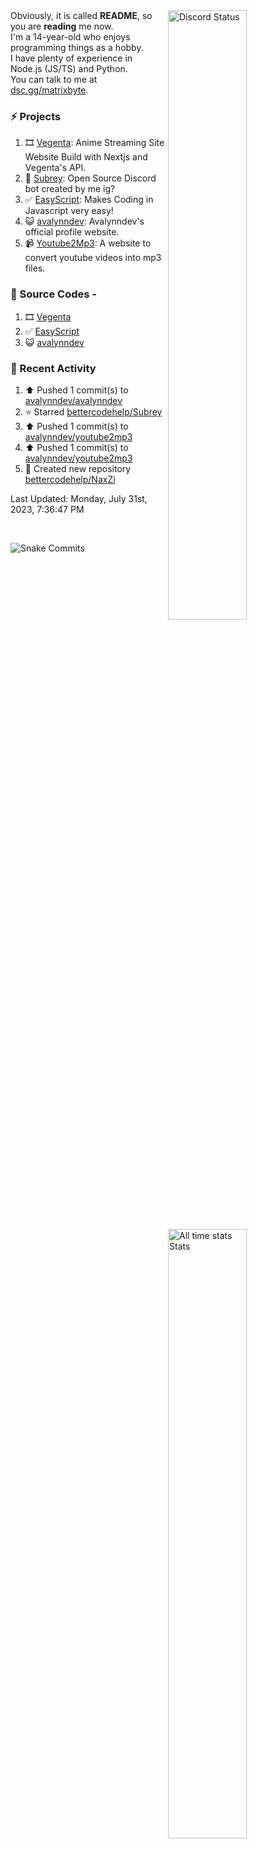 <a href="https://discord.com/users/735059235141845003" target="_blank">
	<img width="50%" align="right" alt="Discord Status" src="https://lanyard.cnrad.dev/api/735059235141845003?bg=1f1f1f&borderRadius=5px">
</a>
<a href="https://wakatime.com/@Avalynn" target="_blank">
	<img width="50%" align="right" alt="All time stats Stats" src="https://github-readme-stats.vercel.app/api/wakatime?username=avalynn&border_radius=5px&theme=dark&bg_color=1f1f1f&border_color=1f1f1f&icon_color=58a6ff&show_icons=true&disable_animations=true&custom_title=All%20Time%20Stats&v=2">
</a>

<div align="left">
Obviously, it is called <b>README</b>, so you are <b>reading</b> me now.<br> 
I'm a 14-year-old who enjoys programming things as a hobby. <br>
I have plenty of experience in Node.js (JS/TS) and Python.<br>
You can talk to me at <a href="https://dsc.gg/matrixbyte">dsc.gg/matrixbyte</a>.<br>
</div>

### ⚡ Projects
1. 🎞️ [Vegenta](https://vegenta.is-an.app): Anime Streaming Site Website Build with Nextjs and Vegenta's API.
2. 🤖 [Subrey](https://github.com/uzukidev/Subrey): Open Source Discord bot created by me ig?
3. ✅ [EasyScript](https://www.npmjs.com/package/easyscriptjs): Makes Coding in Javascript very easy!
4. 😺 [avalynndev](https://avalynn.is-a-good.dev): Avalynndev's official profile website.
5. 📹 [Youtube2Mp3](https://yt2mp3.is-an.app): A website to convert youtube videos into mp3 files.

### 📄 Source Codes -
1. 🎞️ [Vegenta](https://github.com/avalynndev/vegenta)
2. ✅ [EasyScript](https://github.com/EasyScriptJS/EasyScript)
3. 😺 [avalynndev](https://github.com/uzukidev/avalynndev)

### 📄 Recent Activity

<!--RECENT_ACTIVITY:start-->
1. ⬆️ Pushed 1 commit(s) to [avalynndev/avalynndev](https://github.com/avalynndev/avalynndev)<br>
2. ⭐ Starred [bettercodehelp/Subrey](https://github.com/bettercodehelp/Subrey)<br>
3. ⬆️ Pushed 1 commit(s) to [avalynndev/youtube2mp3](https://github.com/avalynndev/youtube2mp3)<br>
4. ⬆️ Pushed 1 commit(s) to [avalynndev/youtube2mp3](https://github.com/avalynndev/youtube2mp3)<br>
5. 📔 Created new repository [bettercodehelp/NaxZi](https://github.com/bettercodehelp/NaxZi)<br>
<!--RECENT_ACTIVITY:end-->

<!--RECENT_ACTIVITY:last_update-->
Last Updated: Monday, July 31st, 2023, 7:36:47 PM
<!--RECENT_ACTIVITY:last_update_end-->

<br />

![Snake Commits](https://raw.githubusercontent.com/avalynndev/avalynndev/output/github-contribution-grid-snake.svg)
